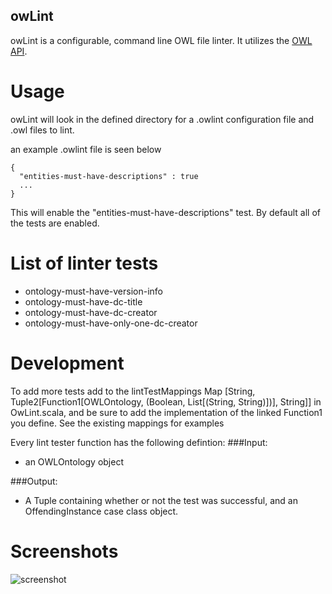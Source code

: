 owLint
------


owLint is a configurable, command line OWL file linter. It utilizes the [OWL API](https://github.com/owlcs/owlapi).

Usage
=====

owLint will look in the defined directory for a .owlint configuration file and .owl files to lint.

an example .owlint file is seen below

```
{
  "entities-must-have-descriptions" : true
  ...
}

```
This will enable the "entities-must-have-descriptions" test. By default all of the tests are enabled.


List of linter tests
=====================
  * ontology-must-have-version-info
  * ontology-must-have-dc-title
  * ontology-must-have-dc-creator
  * ontology-must-have-only-one-dc-creator
  

Development
===========

To add more tests add to the lintTestMappings Map [String, Tuple2[Function1[OWLOntology, (Boolean, List[(String, String)])], String]] in OwLint.scala, and be sure to add the implementation of the linked Function1 you define. See the existing mappings for examples

Every lint tester function has the following defintion:
###Input:
 * an OWLOntology object

###Output:
 * A Tuple containing whether or not the test was successful, and an OffendingInstance case class object.
   

Screenshots
===========
![screenshot](http://i.imgur.com/aKP7x86.png)

